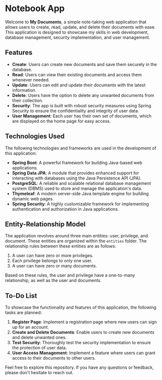 # Notebook App

Welcome to **My Documents**, a simple note-taking web application that allows users to create, read, update, and delete their documents with ease. This application is designed to showcase my skills in web development, database management, security implementation, and user management.

## Features

- **Create**: Users can create new documents and save them securely in the database.
- **Read**: Users can view their existing documents and access them whenever needed.
- **Update**: Users can edit and update their documents with the latest information.
- **Delete**: Users have the option to delete any unwanted documents from their collection.
- **Security**: The app is built with robust security measures using Spring Security to ensure the confidentiality and integrity of user data.
- **User Management**: Each user has their own set of documents, which are displayed on the home page for easy access.

## Technologies Used

The following technologies and frameworks are used in the development of this application:

- **Spring Boot**: A powerful framework for building Java-based web applications.
- **Spring Data JPA**: A module that provides enhanced support for interacting with databases using the Java Persistence API (JPA).
- **PostgreSQL**: A reliable and scalable relational database management system (DBMS) used to store and manage the application's data.
- **Thymeleaf**: A modern server-side Java template engine for building dynamic web pages.
- **Spring Security**: A highly customizable framework for implementing authentication and authorization in Java applications.

## Entity-Relationship Model

The application revolves around three main entities: user, privilege, and document. These entities are organized within the `entities` folder. The relationship rules between these entities are as follows:

1. A user can have zero or more privileges.
2. Each privilege belongs to only one user.
3. A user can have zero or many documents.

Based on these rules, the user and privilege have a one-to-many relationship, as well as the user and documents.

## To-Do List

To showcase the functionality and features of this application, the following tasks are planned:

1. **Register Page**: Implement a registration page where new users can sign up for an account.
2. **Create and Delete Documents**: Enable users to create new documents and delete unwanted ones.
3. **Test Security**: Thoroughly test the security implementation to ensure the protection of user data.
4. **User Access Management**: Implement a feature where users can grant access to their documents to other users.

Feel free to explore this repository. If you have any questions or feedback, please don't hesitate to reach out.